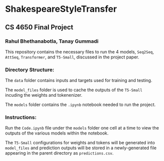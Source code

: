 # ShakespeareStyleTransfer

## CS 4650 Final Project
### Rahul Bhethanabotla, Tanay Gummadi

This repository contains the necessary files to run the 4 models, `Seq2Seq`, `AttSeq`, `Transformer`, and `T5-Small`, discussed in the project paper.

### Directory Structure:

The `data` folder contains inputs and targets used for training and testing.

The `model_files` folder is used to cache the outputs of the `T5-Small` incuding the weights and tokenenizer.

The `models` folder contains the `.ipynb` notebook needed to run the project.

### Instructions:

Run the `Code.ipynb` file under the `models` folder one cell at a time to view the outputs of the various models within the notebook. 

The `T5-Small` configurations for weights and tokens will be generated into `model_files` and prediction outputs will be stored in a newly-generated file appearing in the parent directory as `predictions.csv`. 


